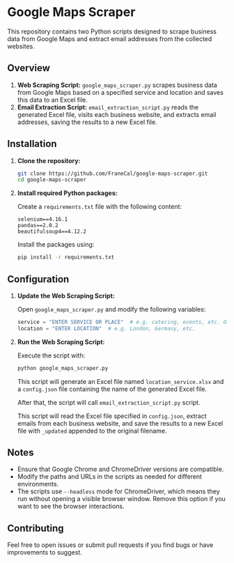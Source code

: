 # Google Maps Scraper

This repository contains two Python scripts designed to scrape business data from Google Maps and extract email addresses from the collected websites.

## Overview

1. **Web Scraping Script:** `google_maps_scraper.py` scrapes business data from Google Maps based on a specified service and location and saves this data to an Excel file.
2. **Email Extraction Script:** `email_extraction_script.py` reads the generated Excel file, visits each business website, and extracts email addresses, saving the results to a new Excel file.

## Installation

1. **Clone the repository:**

    ```bash
    git clone https://github.com/FraneCal/google-maps-scraper.git
    cd google-maps-scraper
    ```

2. **Install required Python packages:**

    Create a `requirements.txt` file with the following content:

    ```
    selenium==4.16.1
    pandas==2.0.2
    beautifulsoup4==4.12.2
    ```

    Install the packages using:

    ```bash
    pip install -r requirements.txt
    ```

## Configuration

1. **Update the Web Scraping Script:**

    Open `google_maps_scraper.py` and modify the following variables:

    ```python
    service = "ENTER SERVICE OR PLACE"  # e.g. catering, events, etc. OR starbucks, mcdonalds, etc.
    location = "ENTER LOCATION"  # e.g. London, Germany, etc.
    ```

2. **Run the Web Scraping Script:**

    Execute the script with:

    ```bash
    python google_maps_scraper.py
    ```

    This script will generate an Excel file named `location_service.xlsx` and a `config.json` file containing the name of the generated Excel file.

    After that, the script will call `email_extraction_script.py` script.

    This script will read the Excel file specified in `config.json`, extract emails from each business website, and save the results to a new Excel file with `_updated` appended to the original filename.

## Notes

- Ensure that Google Chrome and ChromeDriver versions are compatible.
- Modify the paths and URLs in the scripts as needed for different environments.
- The scripts use `--headless` mode for ChromeDriver, which means they run without opening a visible browser window. Remove this option if you want to see the browser interactions.

## Contributing

Feel free to open issues or submit pull requests if you find bugs or have improvements to suggest.
